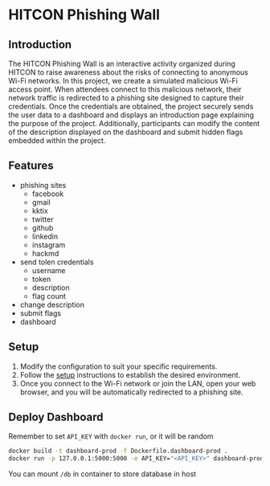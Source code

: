 # HITCON Phishing Wall

## Introduction
The HITCON Phishing Wall is an interactive activity organized during HITCON to raise awareness about the risks of connecting to anonymous Wi-Fi networks. In this project, we create a simulated malicious Wi-Fi access point. When attendees connect to this malicious network, their network traffic is redirected to a phishing site designed to capture their credentials. Once the credentials are obtained, the project securely sends the user data to a dashboard and displays an introduction page explaining the purpose of the project. Additionally, participants can modify the content of the description displayed on the dashboard and submit hidden flags embedded within the project.

## Features
* phishing sites
    * facebook
    * gmail
    * kktix
    * twitter
    * github
    * linkedin
    * instagram
    * hackmd
* send tolen credentials
    * username
    * token
    * description
    * flag count
* change description
* submit flags
* dashboard

## Setup
1. Modify the configuration to suit your specific requirements.
2. Follow the [setup](./setup) instructions to establish the desired environment.
3. Once you connect to the Wi-Fi network or join the LAN, open your web browser, and you will be automatically redirected to a phishing site.

## Deploy Dashboard

Remember to set `API_KEY` with `docker run`, or it will be random

```sh
docker build -t dashboard-prod -f Dockerfile.dashboard-prod .
docker run -p 127.0.0.1:5000:5000 -e API_KEY="<API_KEY>" dashboard-prod
```

You can mount `/db` in container to store database in host
